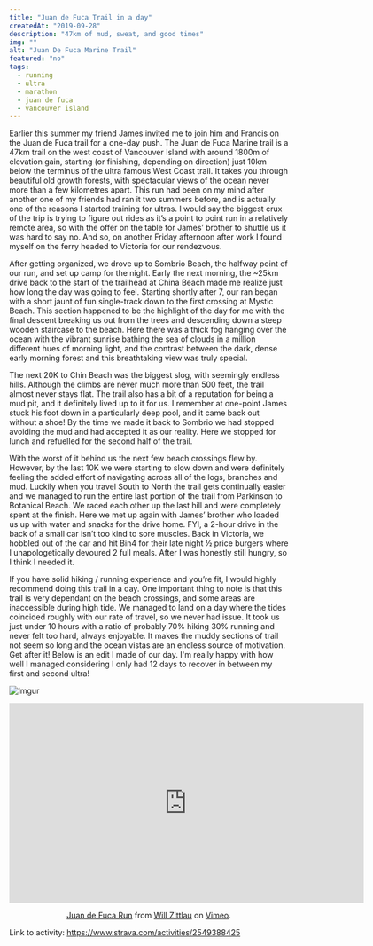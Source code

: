 ```yaml
---
title: "Juan de Fuca Trail in a day"
createdAt: "2019-09-28"
description: "47km of mud, sweat, and good times"
img: ""
alt: "Juan De Fuca Marine Trail"
featured: "no"
tags:
  - running
  - ultra
  - marathon
  - juan de fuca
  - vancouver island
---
```


Earlier this summer my friend James invited me to join him and Francis on the Juan de Fuca trail for a one-day push. The Juan de Fuca Marine trail is a 47km trail on the west coast of Vancouver Island with around 1800m of elevation gain, starting (or finishing, depending on direction) just 10km below the terminus of the ultra famous West Coast trail. It takes you through beautiful old growth forests, with spectacular views of the ocean never more than a few kilometres apart. This run had been on my mind after another one of my friends had ran it two summers before, and is actually one of the reasons I started training for ultras. I would say the biggest crux of the trip is trying to figure out rides as it’s a point to point run in a relatively remote area, so with the offer on the table for James’ brother to shuttle us it was hard to say no. And so, on another Friday afternoon after work I found myself on the ferry headed to Victoria for our rendezvous.

After getting organized, we drove up to Sombrio Beach, the halfway point of our run, and set up camp for the night. Early the next morning, the ~25km drive back to the start of the trailhead at China Beach made me realize just how long the day was going to feel. Starting shortly after 7, our ran began with a short jaunt of fun single-track down to the first crossing at Mystic Beach. This section happened to be the highlight of the day for me with the final descent breaking us out from the trees and descending down a steep wooden staircase to the beach. Here there was a thick fog hanging over the ocean with the vibrant sunrise bathing the sea of clouds in a million different hues of morning light, and the contrast between the dark, dense early morning forest and this breathtaking view was truly special.

The next 20K to Chin Beach was the biggest slog, with seemingly endless hills. Although the climbs are never much more than 500 feet, the trail almost never stays flat. The trail also has a bit of a reputation for being a mud pit, and it definitely lived up to it for us. I remember at one-point James stuck his foot down in a particularly deep pool, and it came back out without a shoe! By the time we made it back to Sombrio we had stopped avoiding the mud and had accepted it as our reality. Here we stopped for lunch and refuelled for the second half of the trail.

With the worst of it behind us the next few beach crossings flew by. However, by the last 10K we were starting to slow down and were definitely feeling the added effort of navigating across all of the logs, branches and mud. Luckily when you travel South to North the trail gets continually easier and we managed to run the entire last portion of the trail from Parkinson to Botanical Beach. We raced each other up the last hill and were completely spent at the finish. Here we met up again with James’ brother who loaded us up with water and snacks for the drive home. FYI, a 2-hour drive in the back of a small car isn’t too kind to sore muscles. Back in Victoria, we hobbled out of the car and hit Bin4 for their late night ½ price burgers where I unapologetically devoured 2 full meals. After I was honestly still hungry, so I think I needed it.

If you have solid hiking / running experience and you’re fit, I would highly recommend doing this trail in a day. One important thing to note is that this trail is very dependant on the beach crossings, and some areas are inaccessible during high tide. We managed to land on a day where the tides coincided roughly with our rate of travel, so we never had issue. It took us just under 10 hours with a ratio of probably 70% hiking 30% running and never felt too hard, always enjoyable. It makes the muddy sections of trail not seem so long and the ocean vistas are an endless source of motivation. Get after it! Below is an edit I made of our day. I'm really happy with how well I managed considering I only had 12 days to recover in between my first and second ultra!

![Imgur](https://i.imgur.com/4XFZpEYh.jpg)

<center><iframe src="https://player.vimeo.com/video/354329672" width="640" height="360" frameborder="0" allow="autoplay; fullscreen" allowfullscreen></iframe>
<p><a href="https://vimeo.com/354329672">Juan de Fuca Run</a> from <a href="https://vimeo.com/user80709827">Will Zittlau</a> on <a href="https://vimeo.com">Vimeo</a>.</p></center>

Link to activity: https://www.strava.com/activities/2549388425
